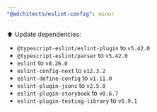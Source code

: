 ```yaml
---
"@adchitects/eslint-config": minor
---
```


⬆️ Update dependencies:

- `@typescript-eslint/eslint-plugin` to `v5.42.0`
- `@typescript-eslint/parser`	to `v5.42.0`
- `eslint` to `v8.26.0`
- `eslint-config-next` to `v12.3.2`
- `eslint-define-config` to `v1.11.0`
- `eslint-plugin-jsonc`	to `v2.5.0`
- `eslint-plugin-storybook`	to `v0.6.7`
- `eslint-plugin-testing-library` to `v5.9.1`
